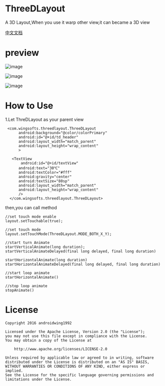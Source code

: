 # ThreeDLayout
A 3D Layout,When you use it warp other view,it can became a 3D view

[中文文档](https://github.com/githubwing/ThreeDLayout/raw/master/README_CN.md)
# preview


![image](https://github.com/githubwing/ThreeDLayout/raw/master/img/1.gif)

![image](https://github.com/githubwing/ThreeDLayout/raw/master/img/2.gif)

![image](https://github.com/githubwing/ThreeDLayout/raw/master/img/3.gif)
# How to Use

1.Let ThreDLayout as your parent view

```
 <com.wingsofts.threedlayout.ThreeDLayout
      android:background="@color/colorPrimary"
      android:id="@+id/td_header"
      android:layout_width="match_parent"
      android:layout_height="wrap_content"
      >

   <TextView
       android:id="@+id/textView"
      android:text="30℃"
      android:textColor="#fff"
      android:gravity="center"
      android:textSize="80sp"
      android:layout_width="match_parent"
      android:layout_height="wrap_content"
      />
  </com.wingsofts.threedlayout.ThreeDLayout>

```

then,you can call method 

```
//set touch mode enable
layout.setTouchable(true);

//set touch mode
layout.setTouchMode(ThreeDLayout.MODE_BOTH_X_Y);

//start turn Animate
startVerticalAnimate(long duration);
startVerticalAnimateDelayed(final long delayed, final long duration)

startHorizontalAnimate(long duration)
startHorizontalAnimateDelayed(final long delayed, final long duration)

//start loop animate
startHorizontalAnimate()

//stop loop animate
stopAnimate()
```

# License

    Copyright 2016 androidwing1992

    Licensed under the Apache License, Version 2.0 (the "License");
    you may not use this file except in compliance with the License.
    You may obtain a copy of the License at
    
        http://www.apache.org/licenses/LICENSE-2.0
    
    Unless required by applicable law or agreed to in writing, software
    distributed under the License is distributed on an "AS IS" BASIS,
    WITHOUT WARRANTIES OR CONDITIONS OF ANY KIND, either express or implied.
    See the License for the specific language governing permissions and
    limitations under the License.
